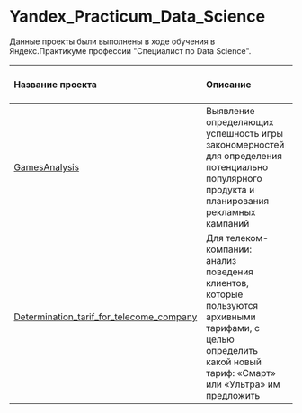 # Yandex_Practicum_Data_Science
Данные проекты были выполнены в ходе обучения в Яндекс.Практикуме профессии "Специалист по Data Science".

| Название проекта | Описание | Подходит для компаний: | Используемые библиотеки |
| :------------- | :----------------- | :---------------- | :--------------- | 
| [GamesAnalysis](GamesAnalysis)| Выявление определяющих успешность игры закономерностей для определения потенциально популярного продукта и планирования рекламных кампаний |Gamedev, Интернет-магазины | *Matplotlib, NumPy, Pandas, Python, Statistics, Statistical Hypothesis testing* |
|[Determination_tarif_for_telecome_company](Determination_tarif_for_telecome_company) | Для телеком-компании: анализ поведения клиентов, которые пользуются архивными тарифами, с целью определить какой новый тариф: «Смарт» или «Ультра» им предложить | IT-компания, Площадки объявлений, Стартапы, Телеком, Услуги для бизнеса [b2b] (аутсорс консалтинг аудит) | *Matplotlib, NumPy, Pandas, Python, Scikit-Learn, SciPy, Statistics, Statistical Hypothesis testing, Math, Seaborn* |
